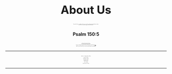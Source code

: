 <h1> About Us</h1>

<p style="text-align:center;">Beyond the Grave is a platform that focuses primarily on underground metal/hardcore bands <br>
with a Christ-centered message or Christian members.</p>
<style>
h1{
  font-size: 35px;
}
h1, h4, p{
  text-align:center;
}
p{
  font-size: 1.8;
}
</style>
<h4 >Psalm 150:5 </h4>
<p >Praise Him with loud cymbals;<br>
Praise Him with clashing cymbals!</p>

Is there something wrong with a Christian listening to metal? Find out [here](https://www.gotquestions.org/Christian-heavy-metal-music.html).

NOTE: Any link shared on this site has been approved by the band/label.

<hr>

Jeffrey A. - Founder | Editor | Writer

Jeremy P - Writer

Hezekiah R. - Writer

Gabriel M. - Writer

Erik M. - Writer

Ton R. - Writer

Zachary Van D. - Writer

<hr>
